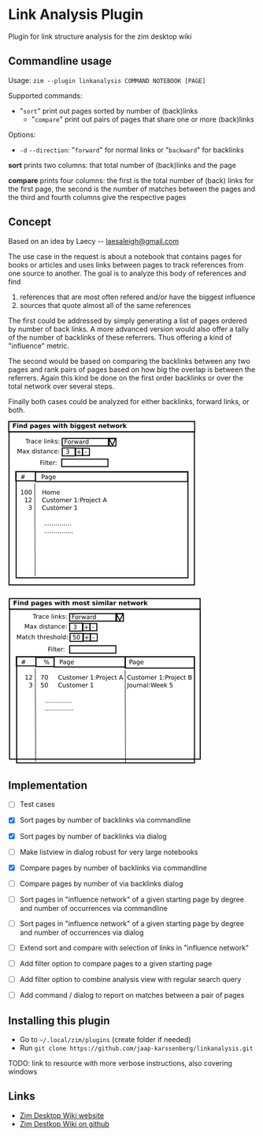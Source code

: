 # Link Analysis Plugin
Plugin for link structure analysis for the zim desktop wiki

## Commandline usage

Usage: `zim --plugin linkanalysis COMMAND NOTEBOOK [PAGE]`

Supported commands:
  - "`sort`" print out pages sorted by number of (back)links
	- "`compare`" print out pairs of pages that share one or more (back)links

Options:
  - `-d` `--direction`:  "`forward`" for normal links or "`backward`" for backlinks

**sort** prints two columns: that total number of (back)links and the page

**compare** prints four columns: the first is the total number of (back) links for
the first page, the second is the number of matches between the pages and the
third and fourth columns give the respective pages

## Concept
Based on an idea by Laecy -- <laesaleigh@gmail.com>

The use case in the request is about a notebook that contains pages for books or articles and uses links between pages to track references from one source to another. The goal is to analyze this body of references and find

  1. references that are most often refered and/or have the biggest influence
  2. sources that quote almost all of the same references

The first could be addressed by simply generating a list of pages ordered by number of back links. A more advanced version would also offer a tally of the number of backlinks of these referrers. Thus offering a kind of "influence" metric.

The second would be based on comparing the backlinks between any two pages and rank pairs of pages based on how big the overlap is between the referrers. Again this kind be done on the first order backlinks or over the total network over several steps.

Finally both cases could be analyzed for either backlinks, forward links, or both.

![Concept sketch of dialogs](./img/concept.png)


## Implementation
- [ ] Test cases
- [x] Sort pages by number of backlinks via commandline
- [x] Sort pages by number of backlinks via dialog
- [ ] Make listview in dialog robust for very large notebooks
- [x] Compare pages by number of backlinks via commandline
- [ ] Compare pages by number of via backlinks dialog
- [ ] Sort pages in "influence network" of a given starting page by degree and number of occurrences via commandline
- [ ] Sort pages in "influence network" of a given starting page by degree and number of occurrences via dialog
- [ ] Extend sort and compare with selection of links in "influence network"
- [ ] Add filter option to compare pages to a given starting page
- [ ] Add filter option to combine analysis view with regular search query
- [ ] Add command / dialog to report on matches between a pair of pages


## Installing this plugin
- Go to `~/.local/zim/plugins` (create folder if needed)
- Run `git clone https://github.com/jaap-karssenberg/linkanalysis.git`

TODO: link to resource with more verbose instructions, also covering windows

## Links
- [Zim Desktop Wiki website](http://zim-wiki.org/)
- [Zim Destkop Wiki on github](https://github.com/jaap-karssenberg/zim-desktop-wiki)
